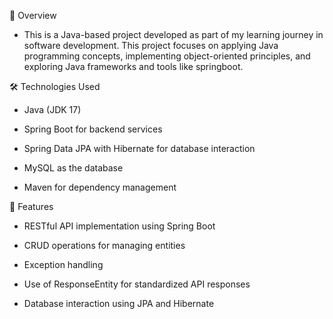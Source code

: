 📌 Overview

- This is a Java-based project developed as part of my learning journey in software development. This project focuses on applying Java programming concepts, implementing object-oriented principles, and exploring Java frameworks and tools like springboot.

🛠 Technologies Used

- Java (JDK 17)

- Spring Boot for backend services

- Spring Data JPA with Hibernate for database interaction

- MySQL as the database

- Maven for dependency management


🚀 Features

- RESTful API implementation using Spring Boot

- CRUD operations for managing entities

- Exception handling

- Use of ResponseEntity for standardized API responses

- Database interaction using JPA and Hibernate

